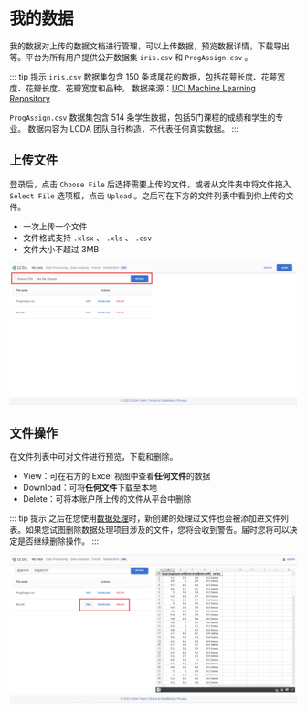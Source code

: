# 我的数据

我的数据对上传的数据文档进行管理，可以上传数据，预览数据详情，下载导出等。平台为所有用户提供公开数据集 `iris.csv`
和 `ProgAssign.csv` 。

::: tip 提示
`iris.csv` 数据集包含 150 条鸢尾花的数据，包括花萼长度、花萼宽度、花瓣长度、花瓣宽度和品种。 数据来源：[UCI Machine Learning Repository](https://archive.ics.uci.edu/ml/datasets/iris)
 
`ProgAssign.csv` 数据集包含 514 条学生数据，包括5门课程的成绩和学生的专业。 数据内容为 LCDA 团队自行构造，不代表任何真实数据。
:::

## 上传文件

登录后，点击 `Choose File` 后选择需要上传的文件，或者从文件夹中将文件拖入 `Select File` 选项框，点击 `Upload`
。之后可在下方的文件列表中看到你上传的文件。

- 一次上传一个文件
- 文件格式支持 `.xlsx` 、 `.xls` 、 `.csv` 
- 文件大小不超过 3MB

![my_data_upload](/images/my-data/my_data_file.png)


## 文件操作

在文件列表中可对文件进行预览，下载和删除。

- View：可在右方的 Excel 视图中查看**任何文件**的数据
- Download：可将**任何文件**下载至本地
- Delete：可将本账户所上传的文件从平台中删除

::: tip 提示
之后在您使用[数据处理](./data-processing.md)时，新创建的处理过文件也会被添加进文件列表。如果您试图删除数据处理项目涉及的文件，您将会收到警告。届时您将可以决定是否继续删除操作。
:::

![my_data_action](/images/my-data/my_data_action.png)
